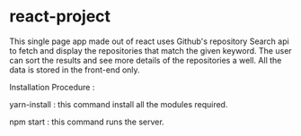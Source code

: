 # react-project
This single page app made out of react uses Github's repository Search api to fetch and display the repositories that match the given keyword. The user can sort the results and see more details of the repositories a well. All the data is stored in the front-end only.

Installation Procedure :

yarn-install : this command install all the modules required.

npm start : this command runs the server.


